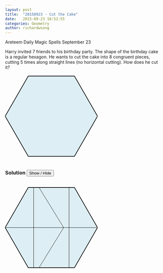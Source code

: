 ```yaml
---
layout: post
title:  "20150923 - Cut the Cake"
date:   2015-09-23 18:52:55
categories: Geometry
author: richardwsong
---
```


Areteem Daily Magic Spells September 23

<problem>

Harry invited 7 friends to his birthday party. The shape of the birthday cake is a regular hexagon. He wants to cut the cake into 8 congruent pieces, cutting 5 times along straight lines (no horizontal cutting). How does he cut it?
<br>
<svg width="300" height="300">
  <polygon points="300,150 225,280 75,280 0,150 75,20 225,20" fill="lightblue" style="fill-opacity: 0.4;stroke: #000;stroke-width: 2;"></polygon>
 </svg>

</problem>

### Solution <button>Show / Hide</button>

<solution>
<svg width="300" height="300">
  <polygon points="300,150 225,280 75,280 0,150 75,20 225,20" fill="lightblue" style="fill-opacity: 0.4;stroke: #000;stroke-width: 2;"></polygon>
  <line x1="92.5" y1="20" x2="92.5" y2="280" stroke-width="1" stroke="black" />
  <line x1="207.5" y1="20" x2="207.5" y2="280" stroke-width="1" stroke="black" />
  <line x1="0" y1="150" x2="300" y2="150" stroke-width="1" stroke="black" />
  <line x1="110" y1="20" x2="190" y2="150" stroke-width="1" stroke="black" />
  <line x1="110" y1="280" x2="190" y2="150" stroke-width="1" stroke="black" />
  
</svg>
</solution>

